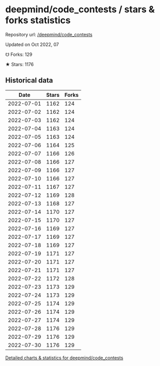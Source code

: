# deepmind/code_contests / stars & forks statistics

Repository url: [/deepmind/code_contests](https://github.com/deepmind/code_contests)

Updated on Oct 2022, 07

☋ Forks: 129

★ Stars: 1176

## Historical data
| Date | Stars | Forks |
|------|-------|-------|
| 2022-07-01 | 1162 | 124 | 
| 2022-07-02 | 1162 | 124 | 
| 2022-07-03 | 1162 | 124 | 
| 2022-07-04 | 1163 | 124 | 
| 2022-07-05 | 1163 | 124 | 
| 2022-07-06 | 1164 | 125 | 
| 2022-07-07 | 1166 | 126 | 
| 2022-07-08 | 1166 | 127 | 
| 2022-07-09 | 1166 | 127 | 
| 2022-07-10 | 1166 | 127 | 
| 2022-07-11 | 1167 | 127 | 
| 2022-07-12 | 1169 | 128 | 
| 2022-07-13 | 1168 | 127 | 
| 2022-07-14 | 1170 | 127 | 
| 2022-07-15 | 1170 | 127 | 
| 2022-07-16 | 1169 | 127 | 
| 2022-07-17 | 1169 | 127 | 
| 2022-07-18 | 1169 | 127 | 
| 2022-07-19 | 1171 | 127 | 
| 2022-07-20 | 1171 | 127 | 
| 2022-07-21 | 1171 | 127 | 
| 2022-07-22 | 1172 | 128 | 
| 2022-07-23 | 1173 | 129 | 
| 2022-07-24 | 1173 | 129 | 
| 2022-07-25 | 1174 | 129 | 
| 2022-07-26 | 1174 | 129 | 
| 2022-07-27 | 1174 | 129 | 
| 2022-07-28 | 1176 | 129 | 
| 2022-07-29 | 1176 | 129 | 
| 2022-07-30 | 1176 | 129 | 


[Detailed charts & statistics for deepmind/code_contests](https://reviewgithub.com/rep/deepmind/code_contests)
